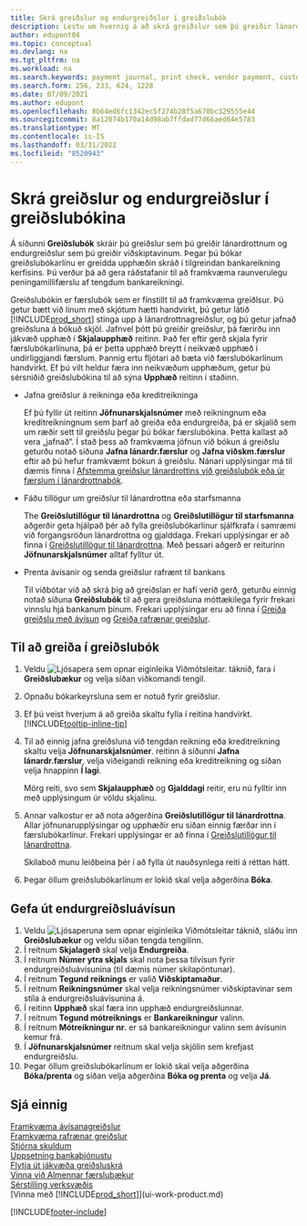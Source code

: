 ```yaml
---
title: Skrá greiðslur og endurgreiðslur í greiðslubók
description: Lestu um hvernig á að skrá greiðslur sem þú greiðir lánardrottnum og endurgreiðslur sem þú greiðir viðskiptavinum á greiðslubókarsíðunni.
author: edupont04
ms.topic: conceptual
ms.devlang: na
ms.tgt_pltfrm: na
ms.workload: na
ms.search.keywords: payment journal, print check, vendor payment, customer refund, refund check, creditor, debt, balance due, AP
ms.search.form: 256, 233, 624, 1228
ms.date: 07/09/2021
ms.author: edupont
ms.openlocfilehash: 8b64ed6fc1342ec5f274b28f5a670bc329555e44
ms.sourcegitcommit: 8a12074b170a14d98ab7ffdad77d66aed64e5783
ms.translationtype: MT
ms.contentlocale: is-IS
ms.lasthandoff: 03/31/2022
ms.locfileid: "8520943"
---
```

# <a name="record-payments-and-refunds-in-the-payment-journal"></a>Skrá greiðslur og endurgreiðslur í greiðslubókina

Á síðunni **Greiðslubók** skráir þú greiðslur sem þú greiðir lánardrottnum og endurgreiðslur sem þú greiðir viðskiptavinum. Þegar þú bókar greiðslubókarlínu er greidda upphæðin skráð í tilgreindan bankareikning kerfisins. Þú verður þá að gera ráðstafanir til að framkvæma raunverulegu peningamillifærslu af tengdum bankareikningi.  

Greiðslubókin er færslubók sem er fínstillt til að framkvæma greiðlsur. Þú getur bætt við línum með skjótum hætti handvirkt, þú getur látið [!INCLUDE[prod_short](includes/prod_short.md)] stinga upp á lánardrottnagreiðslur, og þú getur jafnað greiðsluna á bókuð skjöl. Jafnvel þótt þú greiðir greiðslur, þá færirðu inn jákvæð upphæð í **Skjalaupphæð** reitinn. Það fer eftir gerð skjala fyrir færslubókarlínuna, þá er þetta upphæð breytt í neikvæð upphæð í undirliggjandi færslum. Þannig ertu fljótari að bæta við færslubókarlínum handvirkt. Ef þú vilt heldur færa inn neikvæðum upphæðum, getur þú sérsniðið greiðslubókina til að sýna **Upphæð** reitinn í staðinn.  

- Jafna greiðslur á reikninga eða kreditreikninga

    Ef þú fyllir út reitinn **Jöfnunarskjalsnúmer** með reikningnum eða kreditreikningnum sem þarf að greiða eða endurgreiða, þá er skjalið sem um ræðir sett til greiðslu þegar þú bókar færslubókina. Þetta kallast að vera „jafnað“. Í stað þess að framkvæma jöfnun við bókun á greiðslu geturðu notað síðuna **Jafna lánardr.færslur** og **Jafna viðskm.færslur** eftir að þú hefur framkvæmt bókun á greiðslu. Nánari upplýsingar má til dæmis finna í [Afstemma greiðslur lánardrottins við greiðslubók eða úr færslum í lánardrottnabók](payables-how-apply-purchase-transactions-manually.md).  

- Fáðu tillögur um greiðslur til lánardrottna eða starfsmanna

    The **Greiðslutillögur til lánardrottna** og **Greiðslutillögur til starfsmanna** aðgerðir geta hjálpað þér að fylla greiðslubókarlínur sjálfkrafa í samræmi við forgangsröðun lánardrottna og gjalddaga. Frekari upplýsingar er að finna í [Greiðslutillögur til lánardrottna](payables-how-suggest-vendor-payments.md). Með þessari aðgerð er reiturinn **Jöfnunarskjalsnúmer** alltaf fylltur út.  

- Prenta ávísanir og senda greiðslur rafrænt til bankans

    Til viðbótar við að skrá þig að greiðslan er hafi verið gerð, geturðu einnig notað síðuna **Greiðslubók** til að gera greiðsluna móttækilega fyrir frekari vinnslu hjá bankanum þínum. Frekari upplýsingar eru að finna í [Greiða greiðslu með ávísun](payables-how-work-checks.md) og [Greiða rafrænar greiðslur](finance-make-payments-with-bank-data-conversion-service-or-sepa-credit-transfer.md#exporting-payments-to-a-bank-file).  

## <a name="to-make-payments-in-the-payment-journal"></a>Til að greiða í greiðslubók

1. Veldu ![Ljósapera sem opnar eiginleika Viðmótsleitar.](media/ui-search/search_small.png "Segðu mér hvað þú vilt gera") táknið, fara í **Greiðslubækur** og velja síðan viðkomandi tengil.
2. Opnaðu bókarkeyrsluna sem er notuð fyrir greiðslur.
3. Ef þú veist hverjum á að greiða skaltu fylla í reitina handvirkt. [!INCLUDE[tooltip-inline-tip](includes/tooltip-inline-tip_md.md)]
4. Til að einnig jafna greiðsluna við tengdan reikning eða kreditreikning skaltu velja **Jöfnunarskjalsnúmer**. reitinn á síðunni **Jafna lánardr.færslur**, velja viðeigandi reikning eða kreditreikning og síðan velja hnappinn **Í lagi**.

    Mörg reiti, svo sem **Skjalaupphæð** og **Gjalddagi** reitir, eru nú fylltir inn með upplýsingum úr völdu skjalinu.
5. Annar valkostur er að nota aðgerðina **Greiðslutillögur til lánardrottna**. Allar jöfnunarupplýsingar og upphæðir eru síðan einnig færðar inn í færslubókarlínur. Frekari upplýsingar er að finna í [Greiðslutillögur til lánardrottna](payables-how-suggest-vendor-payments.md).

    Skilaboð munu leiðbeina þér í að fylla út nauðsynlega reiti á réttan hátt.
6. Þegar öllum greiðslubókarlínum er lokið skal velja aðgerðina **Bóka**.


## <a name="to-issue-a-refund-check"></a>Gefa út endurgreiðsluávísun

1. Veldu ![Ljósaperuna sem opnar eiginleika Viðmótsleitar](media/ui-search/search_small.png "Segðu mér hvað þú vilt gera") táknið, sláðu inn **Greiðslubækur** og veldu síðan tengda tengilinn.
2. Í reitnum **Skjalagerð** skal velja **Endurgreiða**.  
3. Í reitnum **Númer ytra skjals** skal nota þessa tilvísun fyrir endurgreiðsluávísunina (til dæmis númer skilapöntunar).  
4. Í reitnum **Tegund reiknings** er valið **Viðskiptamaður**.  
5. Í reitnum **Reikningsnúmer** skal velja reikningsnúmer viðskiptavinar sem stíla á endurgreiðsluávísunina á.  
6. Í reitinn **Upphæð** skal færa inn upphæð endurgreiðslunnar.  
7. Í reitnum **Tegund mótreiknings** er **Bankareikningur** valinn.  
8. Í reitnum **Mótreikningur nr.** er sá bankareikningur valinn sem ávísunin kemur frá.  
9. Í **Jöfnunarskjalsnúmer** reitnum skal velja skjölin sem krefjast endurgreiðslu.  
10. Þegar öllum greiðslubókarlínum er lokið skal velja aðgerðina **Bóka/prenta** og síðan velja aðgerðina **Bóka og prenta** og velja **Já**.  
  

## <a name="see-also"></a>Sjá einnig
[Framkvæma ávísanagreiðslur](payables-how-work-checks.md)  
[Framkvæma rafrænar greiðslur](finance-make-payments-with-bank-data-conversion-service-or-sepa-credit-transfer.md#exporting-payments-to-a-bank-file)  
[Stjórna skuldum](payables-manage-payables.md)  
[Uppsetning bankaþjónustu](bank-setup-banking.md)  
[Flytja út jákvæða greiðsluskrá](finance-how-positive-pay.md)  
[Vinna við Almennar færslubækur](ui-work-general-journals.md)  
[Sérstilling verksvæðis](ui-personalization-user.md)  
[Vinna með [!INCLUDE[prod_short](includes/prod_short.md)]](ui-work-product.md)  


[!INCLUDE[footer-include](includes/footer-banner.md)]
